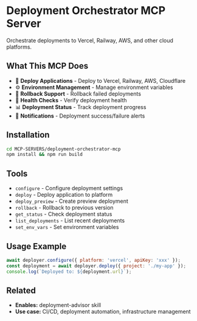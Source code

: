 # Deployment Orchestrator MCP Server

Orchestrate deployments to Vercel, Railway, AWS, and other cloud platforms.

## What This MCP Does

- 🚀 **Deploy Applications** - Deploy to Vercel, Railway, AWS, Cloudflare
- ⚙️ **Environment Management** - Manage environment variables
- 🔄 **Rollback Support** - Rollback failed deployments
- 🏥 **Health Checks** - Verify deployment health
- 📊 **Deployment Status** - Track deployment progress
- 🔔 **Notifications** - Deployment success/failure alerts

## Installation

```bash
cd MCP-SERVERS/deployment-orchestrator-mcp
npm install && npm run build
```

## Tools

- `configure` - Configure deployment settings
- `deploy` - Deploy application to platform
- `deploy_preview` - Create preview deployment
- `rollback` - Rollback to previous version
- `get_status` - Check deployment status
- `list_deployments` - List recent deployments
- `set_env_vars` - Set environment variables

## Usage Example

```javascript
await deployer.configure({ platform: 'vercel', apiKey: 'xxx' });
const deployment = await deployer.deploy({ project: './my-app' });
console.log(`Deployed to: ${deployment.url}`);
```

## Related

- **Enables:** deployment-advisor skill
- **Use case:** CI/CD, deployment automation, infrastructure management
